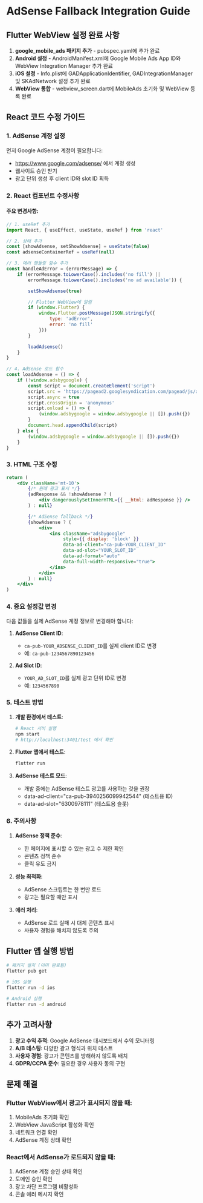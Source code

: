 # AdSense Fallback Integration Guide

## Flutter WebView 설정 완료 사항

1. **google_mobile_ads 패키지 추가** - pubspec.yaml에 추가 완료
2. **Android 설정** - AndroidManifest.xml에 Google Mobile Ads App ID와 WebView Integration Manager 추가 완료
3. **iOS 설정** - Info.plist에 GADApplicationIdentifier, GADIntegrationManager 및 SKAdNetwork 설정 추가 완료
4. **WebView 통합** - webview_screen.dart에 MobileAds 초기화 및 WebView 등록 완료

## React 코드 수정 가이드

### 1. AdSense 계정 설정
먼저 Google AdSense 계정이 필요합니다:
- https://www.google.com/adsense/ 에서 계정 생성
- 웹사이트 승인 받기
- 광고 단위 생성 후 client ID와 slot ID 획득

### 2. React 컴포넌트 수정사항

#### 주요 변경사항:
```javascript
// 1. useRef 추가
import React, { useEffect, useState, useRef } from 'react'

// 2. 상태 추가
const [showAdsense, setShowAdsense] = useState(false)
const adsenseContainerRef = useRef(null)

// 3. 에러 핸들링 함수 추가
const handleAdError = (errorMessage) => {
    if (errorMessage.toLowerCase().includes('no fill') ||
        errorMessage.toLowerCase().includes('no ad available')) {

        setShowAdsense(true)

        // Flutter WebView에 알림
        if (window.Flutter) {
            window.Flutter.postMessage(JSON.stringify({
                type: 'adError',
                error: 'no fill'
            }))
        }

        loadAdsense()
    }
}

// 4. AdSense 로드 함수
const loadAdsense = () => {
    if (!window.adsbygoogle) {
        const script = document.createElement('script')
        script.src = 'https://pagead2.googlesyndication.com/pagead/js/adsbygoogle.js?client=ca-pub-YOUR_CLIENT_ID'
        script.async = true
        script.crossOrigin = 'anonymous'
        script.onload = () => {
            (window.adsbygoogle = window.adsbygoogle || []).push({})
        }
        document.head.appendChild(script)
    } else {
        (window.adsbygoogle = window.adsbygoogle || []).push({})
    }
}
```

### 3. HTML 구조 수정

```jsx
return (
    <div className='mt-10'>
        {/* 원래 광고 표시 */}
        {adResponse && !showAdsense ? (
            <div dangerouslySetInnerHTML={{ __html: adResponse }} />
        ) : null}

        {/* AdSense fallback */}
        {showAdsense ? (
            <div>
                <ins className="adsbygoogle"
                     style={{ display: 'block' }}
                     data-ad-client="ca-pub-YOUR_CLIENT_ID"
                     data-ad-slot="YOUR_SLOT_ID"
                     data-ad-format="auto"
                     data-full-width-responsive="true">
                </ins>
            </div>
        ) : null}
    </div>
)
```

### 4. 중요 설정값 변경

다음 값들을 실제 AdSense 계정 정보로 변경해야 합니다:

1. **AdSense Client ID**:
   - `ca-pub-YOUR_ADSENSE_CLIENT_ID`를 실제 client ID로 변경
   - 예: `ca-pub-1234567890123456`

2. **Ad Slot ID**:
   - `YOUR_AD_SLOT_ID`를 실제 광고 단위 ID로 변경
   - 예: `1234567890`

### 5. 테스트 방법

1. **개발 환경에서 테스트**:
   ```bash
   # React 서버 실행
   npm start
   # http://localhost:3401/test 에서 확인
   ```

2. **Flutter 앱에서 테스트**:
   ```bash
   flutter run
   ```

3. **AdSense 테스트 모드**:
   - 개발 중에는 AdSense 테스트 광고를 사용하는 것을 권장
   - data-ad-client="ca-pub-3940256099942544" (테스트용 ID)
   - data-ad-slot="6300978111" (테스트용 슬롯)

### 6. 주의사항

1. **AdSense 정책 준수**:
   - 한 페이지에 표시할 수 있는 광고 수 제한 확인
   - 콘텐츠 정책 준수
   - 클릭 유도 금지

2. **성능 최적화**:
   - AdSense 스크립트는 한 번만 로드
   - 광고는 필요할 때만 표시

3. **에러 처리**:
   - AdSense 로드 실패 시 대체 콘텐츠 표시
   - 사용자 경험을 해치지 않도록 주의

## Flutter 앱 실행 방법

```bash
# 패키지 설치 (이미 완료됨)
flutter pub get

# iOS 실행
flutter run -d ios

# Android 실행
flutter run -d android
```

## 추가 고려사항

1. **광고 수익 추적**: Google AdSense 대시보드에서 수익 모니터링
2. **A/B 테스팅**: 다양한 광고 형식과 위치 테스트
3. **사용자 경험**: 광고가 콘텐츠를 방해하지 않도록 배치
4. **GDPR/CCPA 준수**: 필요한 경우 사용자 동의 구현

## 문제 해결

### Flutter WebView에서 광고가 표시되지 않을 때:
1. MobileAds 초기화 확인
2. WebView JavaScript 활성화 확인
3. 네트워크 연결 확인
4. AdSense 계정 상태 확인

### React에서 AdSense가 로드되지 않을 때:
1. AdSense 계정 승인 상태 확인
2. 도메인 승인 확인
3. 광고 차단 프로그램 비활성화
4. 콘솔 에러 메시지 확인